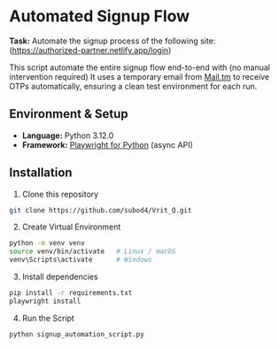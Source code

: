 # Automated Signup Flow

**Task:** Automate the signup process of the following site:
(https://authorized-partner.netlify.app/login)

This script automate the entire signup flow end-to-end with (no manual intervention required) 
It uses a temporary email from [Mail.tm](https://mail.tm) to receive OTPs automatically, ensuring a clean test environment for each run.

## Environment & Setup

- **Language:** Python 3.12.0
- **Framework:** [Playwright for Python](https://playwright.dev/python/) (async API) 

## Installation
1. Clone this repository
```bash
git clone https://github.com/subod4/Vrit_Q.git
```

2. Create Virtual Environment
```bash
python -m venv venv
source venv/bin/activate   # Linux / macOS
venv\Scripts\activate      # Windows
```
3. Install dependencies
```bash
pip install -r requirements.txt
playwright install
```
4. Run the Script
```bash 
python signup_automation_script.py
```
